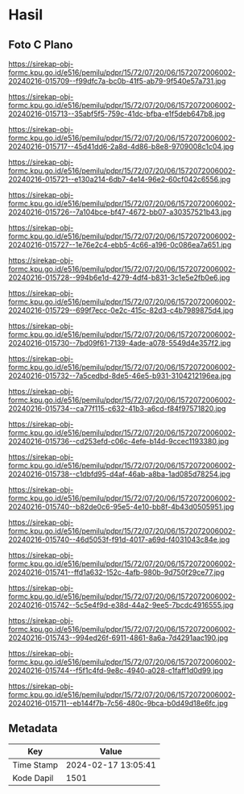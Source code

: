 # Hasil

## Foto C Plano

https://sirekap-obj-formc.kpu.go.id/e516/pemilu/pdpr/15/72/07/20/06/1572072006002-20240216-015709--f99dfc7a-bc0b-41f5-ab79-9f540e57a731.jpg

https://sirekap-obj-formc.kpu.go.id/e516/pemilu/pdpr/15/72/07/20/06/1572072006002-20240216-015713--35abf5f5-759c-41dc-bfba-e1f5deb647b8.jpg

https://sirekap-obj-formc.kpu.go.id/e516/pemilu/pdpr/15/72/07/20/06/1572072006002-20240216-015717--45d41dd6-2a8d-4d86-b8e8-9709008c1c04.jpg

https://sirekap-obj-formc.kpu.go.id/e516/pemilu/pdpr/15/72/07/20/06/1572072006002-20240216-015721--e130a214-6db7-4e14-96e2-60cf042c6556.jpg

https://sirekap-obj-formc.kpu.go.id/e516/pemilu/pdpr/15/72/07/20/06/1572072006002-20240216-015726--7a104bce-bf47-4672-bb07-a30357521b43.jpg

https://sirekap-obj-formc.kpu.go.id/e516/pemilu/pdpr/15/72/07/20/06/1572072006002-20240216-015727--1e76e2c4-ebb5-4c66-a196-0c086ea7a651.jpg

https://sirekap-obj-formc.kpu.go.id/e516/pemilu/pdpr/15/72/07/20/06/1572072006002-20240216-015728--994b6e1d-4279-4df4-b831-3c1e5e2fb0e6.jpg

https://sirekap-obj-formc.kpu.go.id/e516/pemilu/pdpr/15/72/07/20/06/1572072006002-20240216-015729--699f7ecc-0e2c-415c-82d3-c4b7989875d4.jpg

https://sirekap-obj-formc.kpu.go.id/e516/pemilu/pdpr/15/72/07/20/06/1572072006002-20240216-015730--7bd09f61-7139-4ade-a078-5549d4e357f2.jpg

https://sirekap-obj-formc.kpu.go.id/e516/pemilu/pdpr/15/72/07/20/06/1572072006002-20240216-015732--7a5cedbd-8de5-46e5-b931-3104212196ea.jpg

https://sirekap-obj-formc.kpu.go.id/e516/pemilu/pdpr/15/72/07/20/06/1572072006002-20240216-015734--ca77f115-c632-41b3-a6cd-f84f97571820.jpg

https://sirekap-obj-formc.kpu.go.id/e516/pemilu/pdpr/15/72/07/20/06/1572072006002-20240216-015736--cd253efd-c06c-4efe-b14d-9ccec1193380.jpg

https://sirekap-obj-formc.kpu.go.id/e516/pemilu/pdpr/15/72/07/20/06/1572072006002-20240216-015738--c1dbfd95-d4af-46ab-a8ba-1ad085d78254.jpg

https://sirekap-obj-formc.kpu.go.id/e516/pemilu/pdpr/15/72/07/20/06/1572072006002-20240216-015740--b82de0c6-95e5-4e10-bb8f-4b43d0505951.jpg

https://sirekap-obj-formc.kpu.go.id/e516/pemilu/pdpr/15/72/07/20/06/1572072006002-20240216-015740--46d5053f-f91d-4017-a69d-f4031043c84e.jpg

https://sirekap-obj-formc.kpu.go.id/e516/pemilu/pdpr/15/72/07/20/06/1572072006002-20240216-015741--ffd1a632-152c-4afb-980b-9d750f29ce77.jpg

https://sirekap-obj-formc.kpu.go.id/e516/pemilu/pdpr/15/72/07/20/06/1572072006002-20240216-015742--5c5e4f9d-e38d-44a2-9ee5-7bcdc4916555.jpg

https://sirekap-obj-formc.kpu.go.id/e516/pemilu/pdpr/15/72/07/20/06/1572072006002-20240216-015743--994ed26f-6911-4861-8a6a-7d4291aac190.jpg

https://sirekap-obj-formc.kpu.go.id/e516/pemilu/pdpr/15/72/07/20/06/1572072006002-20240216-015744--f5f1c4fd-9e8c-4940-a028-c1faff1d0d99.jpg

https://sirekap-obj-formc.kpu.go.id/e516/pemilu/pdpr/15/72/07/20/06/1572072006002-20240216-015711--eb144f7b-7c56-480c-9bca-b0d49d18e6fc.jpg


## Metadata

| Key        | Value               |
| ---------- | ------------------- |
| Time Stamp | 2024-02-17 13:05:41 |
| Kode Dapil | 1501                |



